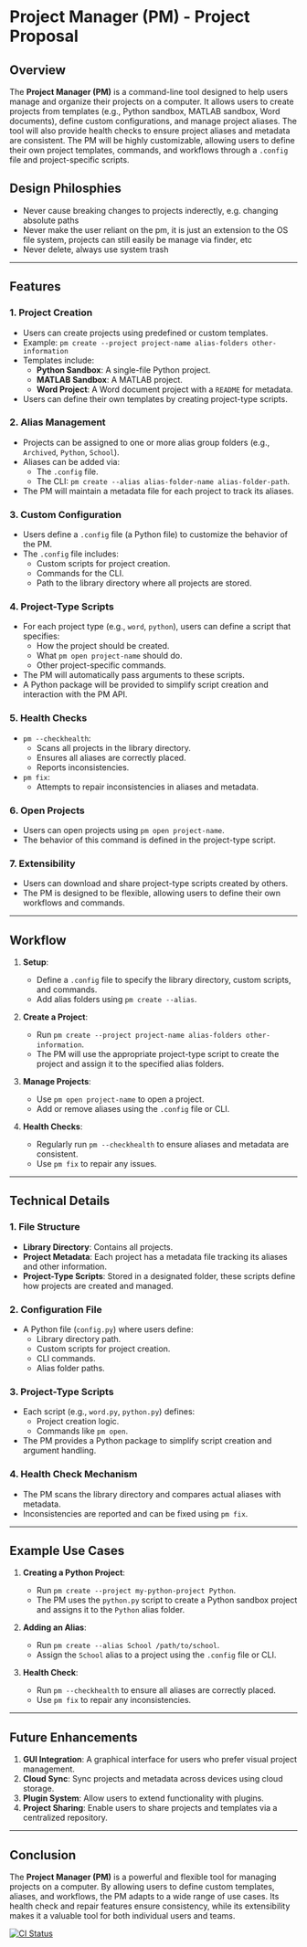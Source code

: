 # Project Manager (PM) - Project Proposal

## Overview

The **Project Manager (PM)** is a command-line tool designed to help users manage and organize their projects on a computer. It allows users to create projects from templates (e.g., Python sandbox, MATLAB sandbox, Word documents), define custom configurations, and manage project aliases. The tool will also provide health checks to ensure project aliases and metadata are consistent. The PM will be highly customizable, allowing users to define their own project templates, commands, and workflows through a `.config` file and project-specific scripts.

## Design Philosphies
- Never cause breaking changes to projects inderectly, e.g. changing absolute paths
- Never make the user reliant on the pm, it is just an extension to the OS file system, projects can still easily be manage via finder, etc
- Never delete, always use system trash

---

## Features

### 1. **Project Creation**

-   Users can create projects using predefined or custom templates.
-   Example: `pm create --project project-name alias-folders other-information`
-   Templates include:
    -   **Python Sandbox**: A single-file Python project.
    -   **MATLAB Sandbox**: A MATLAB project.
    -   **Word Project**: A Word document project with a `README` for metadata.
-   Users can define their own templates by creating project-type scripts.

### 2. **Alias Management**

-   Projects can be assigned to one or more alias group folders (e.g., `Archived`, `Python`, `School`).
-   Aliases can be added via:
    -   The `.config` file.
    -   The CLI: `pm create --alias alias-folder-name alias-folder-path`.
-   The PM will maintain a metadata file for each project to track its aliases.

### 3. **Custom Configuration**

-   Users define a `.config` file (a Python file) to customize the behavior of the PM.
-   The `.config` file includes:
    -   Custom scripts for project creation.
    -   Commands for the CLI.
    -   Path to the library directory where all projects are stored.

### 4. **Project-Type Scripts**

-   For each project type (e.g., `word`, `python`), users can define a script that specifies:
    -   How the project should be created.
    -   What `pm open project-name` should do.
    -   Other project-specific commands.
-   The PM will automatically pass arguments to these scripts.
-   A Python package will be provided to simplify script creation and interaction with the PM API.

### 5. **Health Checks**

-   `pm --checkhealth`:
    -   Scans all projects in the library directory.
    -   Ensures all aliases are correctly placed.
    -   Reports inconsistencies.
-   `pm fix`:
    -   Attempts to repair inconsistencies in aliases and metadata.

### 6. **Open Projects**

-   Users can open projects using `pm open project-name`.
-   The behavior of this command is defined in the project-type script.

### 7. **Extensibility**

-   Users can download and share project-type scripts created by others.
-   The PM is designed to be flexible, allowing users to define their own workflows and commands.

---

## Workflow

1. **Setup**:

    - Define a `.config` file to specify the library directory, custom scripts, and commands.
    - Add alias folders using `pm create --alias`.

2. **Create a Project**:

    - Run `pm create --project project-name alias-folders other-information`.
    - The PM will use the appropriate project-type script to create the project and assign it to the specified alias folders.

3. **Manage Projects**:

    - Use `pm open project-name` to open a project.
    - Add or remove aliases using the `.config` file or CLI.

4. **Health Checks**:
    - Regularly run `pm --checkhealth` to ensure aliases and metadata are consistent.
    - Use `pm fix` to repair any issues.

---

## Technical Details

### 1. **File Structure**

-   **Library Directory**: Contains all projects.
-   **Project Metadata**: Each project has a metadata file tracking its aliases and other information.
-   **Project-Type Scripts**: Stored in a designated folder, these scripts define how projects are created and managed.

### 2. **Configuration File**

-   A Python file (`config.py`) where users define:
    -   Library directory path.
    -   Custom scripts for project creation.
    -   CLI commands.
    -   Alias folder paths.

### 3. **Project-Type Scripts**

-   Each script (e.g., `word.py`, `python.py`) defines:
    -   Project creation logic.
    -   Commands like `pm open`.
-   The PM provides a Python package to simplify script creation and argument handling.

### 4. **Health Check Mechanism**

-   The PM scans the library directory and compares actual aliases with metadata.
-   Inconsistencies are reported and can be fixed using `pm fix`.

---

## Example Use Cases

1. **Creating a Python Project**:

    - Run `pm create --project my-python-project Python`.
    - The PM uses the `python.py` script to create a Python sandbox project and assigns it to the `Python` alias folder.

2. **Adding an Alias**:

    - Run `pm create --alias School /path/to/school`.
    - Assign the `School` alias to a project using the `.config` file or CLI.

3. **Health Check**:
    - Run `pm --checkhealth` to ensure all aliases are correctly placed.
    - Use `pm fix` to repair any inconsistencies.

---

## Future Enhancements

1. **GUI Integration**: A graphical interface for users who prefer visual project management.
2. **Cloud Sync**: Sync projects and metadata across devices using cloud storage.
3. **Plugin System**: Allow users to extend functionality with plugins.
4. **Project Sharing**: Enable users to share projects and templates via a centralized repository.

---

## Conclusion

The **Project Manager (PM)** is a powerful and flexible tool for managing projects on a computer. By allowing users to define custom templates, aliases, and workflows, the PM adapts to a wide range of use cases. Its health check and repair features ensure consistency, while its extensibility makes it a valuable tool for both individual users and teams.

[![CI Status](https://github.com/levirogalla/donna-cli/actions/workflows/ci.yml/badge.svg)](https://github.com/levirogalla/donna-cli/actions/workflows/ci.yml)
